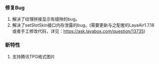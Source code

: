 
### 修复Bug
1. 解决了纹理拼接显示有缝隙的bug。
2. 解决了setSlotSkin接口内存泄露的bug。(需要更新与之配套的LayaAir1.7.18或者手工修改代码，详见：https://ask.layabox.com/question/13735)


### 新特性
1. 支持腾讯TPG格式图片